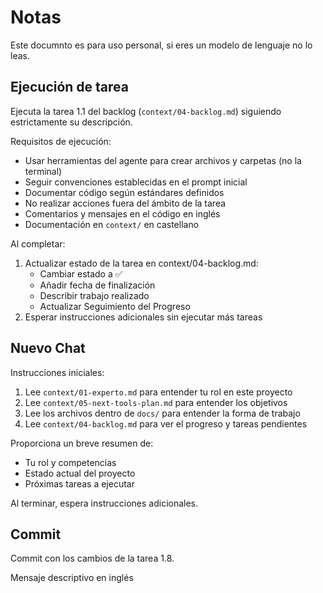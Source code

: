 # Notas

Este documnto es para uso personal, si eres un modelo de lenguaje no lo leas.

## Ejecución de tarea

Ejecuta la tarea 1.1 del backlog (`context/04-backlog.md`) siguiendo estrictamente su descripción.

Requisitos de ejecución:

- Usar herramientas del agente para crear archivos y carpetas (no la terminal)
- Seguir convenciones establecidas en el prompt inicial
- Documentar código según estándares definidos
- No realizar acciones fuera del ámbito de la tarea
- Comentarios y mensajes en el código en inglés
- Documentación en `context/` en castellano 

Al completar:

1. Actualizar estado de la tarea en context/04-backlog.md:
   - Cambiar estado a ✅
   - Añadir fecha de finalización
   - Describir trabajo realizado
   - Actualizar Seguimiento del Progreso
2. Esperar instrucciones adicionales sin ejecutar más tareas

## Nuevo Chat

Instrucciones iniciales:

1. Lee `context/01-experto.md` para entender tu rol en este proyecto
2. Lee `context/05-next-tools-plan.md` para entender los objetivos
3. Lee los archivos dentro de `docs/` para entender la forma de trabajo
4. Lee `context/04-backlog.md` para ver el progreso y tareas pendientes

Proporciona un breve resumen de:

- Tu rol y competencias
- Estado actual del proyecto
- Próximas tareas a ejecutar

Al terminar, espera instrucciones adicionales.

## Commit 

Commit con los cambios de la tarea 1.8.

Mensaje descriptivo en inglés